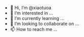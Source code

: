 - 👋 Hi, I’m @xiaotuoa
- 👀 I’m interested in ...
- 🌱 I’m currently learning ...
- 💞️ I’m looking to collaborate on ...
- 📫 How to reach me ...

<!---
xiaotuoa/xiaotuoa is a ✨ special ✨ repository because its `README.md` (this file) appears on your GitHub profile.
You can click the Preview link to take a look at your changes.
--->
